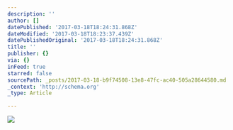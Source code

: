 ```yaml
---
description: ''
author: []
datePublished: '2017-03-18T18:24:31.868Z'
dateModified: '2017-03-18T18:23:37.439Z'
datePublishedOriginal: '2017-03-18T18:24:31.868Z'
title: ''
publisher: {}
via: {}
inFeed: true
starred: false
sourcePath: _posts/2017-03-18-b9f74508-13e8-47fc-ac40-505a28644580.md
_context: 'http://schema.org'
_type: Article

---
```

![](https://the-grid-user-content.s3-us-west-2.amazonaws.com/204d30c5-43b0-41c7-bd62-189d94c29659.jpg)